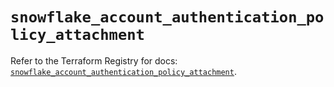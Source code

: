 # `snowflake_account_authentication_policy_attachment`

Refer to the Terraform Registry for docs: [`snowflake_account_authentication_policy_attachment`](https://registry.terraform.io/providers/snowflakedb/snowflake/2.7.0/docs/resources/account_authentication_policy_attachment).
